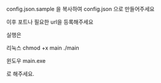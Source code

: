 config.json.sample 을 복사하여
config.json 으로 만들어주세요

이후 포트나 필요한 url을 등록해주세요

실행은

리눅스 
chmod +x main
./main

윈도우
main.exe

로 해주세요.